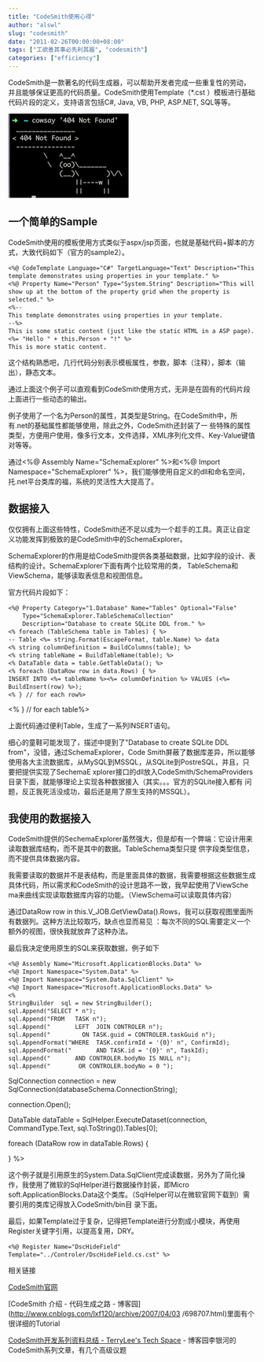 ```yaml
---
title: "CodeSmith使用心得"
author: "alswl"
slug: "codesmith"
date: "2011-02-26T00:00:00+08:00"
tags: ["工欲善其事必先利其器", "codesmith"]
categories: ["efficiency"]
---
```


CodeSmith是一款著名的代码生成器，可以帮助开发者完成一些重复性的劳动，并且能够保证更高的代码质量。CodeSmith使用Template（*.cst
）模板进行基础代码片段的定义，支持语言包括C#, Java, VB, PHP, ASP.NET, SQL等等。

![CodeSmith](../../static/images/upload_dropbox/201612/404.png)

## 一个简单的Sample

CodeSmith使用的模板使用方式类似于aspx/jsp页面，也就是基础代码+脚本的方式，大致代码如下（官方的sample2）。

    
    <%@ CodeTemplate Language="C#" TargetLanguage="Text" Description="This template demonstrates using properties in your template." %>
    <%@ Property Name="Person" Type="System.String" Description="This will show up at the bottom of the property grid when the property is selected." %>
    <%-- 
    This template demonstrates using properties in your template.
    --%>
    This is some static content (just like the static HTML in a ASP page).
    <%= "Hello " + this.Person + "!" %>
    This is more static content.
    

这个结构熟悉吧，几行代码分别表示模板属性，参数，脚本（注释），脚本（输出），静态文本。

通过上面这个例子可以直观看到CodeSmith使用方式，无非是在固有的代码片段上面进行一些动态的输出。

例子使用了一个名为Person的属性，其类型是String。在CodeSmith中，所有.net的基础属性都能够使用，除此之外，CodeSmith还封装了一
些特殊的属性类型，方便用户使用，像多行文本，文件选择，XML序列化文件、Key-Value键值对等等。

通过<%@ Assembly Name="SchemaExplorer" %>和<%@ Import Namespace="SchemaExplorer"
%>，我们能够使用自定义的dll和命名空间，托.net平台类库的福，系统的灵活性大大提高了。

## 数据接入

仅仅拥有上面这些特性，CodeSmith还不足以成为一个趁手的工具。真正让自定义功能发挥到极致的是CodeSmith中的SchemaExplorer。

SchemaExplorer的作用是给CodeSmith提供各类基础数据，比如字段的设计、表结构的设计。SchemaExplorer下面有两个比较常用的类，
TableSchema和ViewSchema，能够读取表信息和视图信息。

官方代码片段如下：

    
    <%@ Property Category="1.Database" Name="Tables" Optional="False"
        Type="SchemaExplorer.TableSchemaCollection" 
        Description="Database to create SQLite DDL from." %>
    <% foreach (TableSchema table in Tables) { %>
    -- Table <%= string.Format(EscapeFormat, table.Name) %> data
    <% string columnDefinition = BuildColumns(table); %>
    <% string tableName = BuildTableName(table); %>
    <% DataTable data = table.GetTableData(); %>
    <% foreach (DataRow row in data.Rows) { %>
    INSERT INTO <%= tableName %><%= columnDefinition %> VALUES (<%= BuildInsert(row) %>);
    <% } // for each row%>

<% } // for each table%>

上面代码通过便利Table，生成了一系列INSERT语句。

细心的童鞋可能发现了，描述中提到了"Database to create SQLite DDL from"，没错，通过SchemaExplorer，Code
Smith屏蔽了数据库差异，所以能够使用各大主流数据库，从MySQL到MSSQL，从SQLite到PostreSQL，并且，只要把提供实现了SechemaE
xplorer接口的dll放入CodeSmith/SchemaProviders目录下面，就能够理论上实现各种数据接入（其实。。。官方的SQLite接入都有
问题，反正我死活没成功，最后还是用了原生支持的MSSQL）。

## 我使用的数据接入

CodeSmith提供的SechemaExplorer虽然强大，但是却有一个弊端：它设计用来读取数据库结构，而不是其中的数据。TableSchema类型只提
供字段类型信息，而不提供具体数据内容。

我需要读取的数据并不是表结构，而是里面具体的数据，我需要根据这些数据生成具体代码，所以需求和CodeSmith的设计思路不一致，我早起使用了ViewSche
ma来曲线实现读取数据库内容的功能。（ViewSchema可以读取具体内容）

通过DataRow row in this.V_JOB.GetViewData().Rows，我可以获取视图里面所有数据列。这种方法比较取巧，缺点也显而易见
：每次不同的SQL需要定义一个额外的视图，很快我就放弃了这种办法。

最后我决定使用原生的SQL来获取数据，例子如下

    
    <%@ Assembly Name="Microsoft.ApplicationBlocks.Data" %>
    <%@ Import Namespace="System.Data" %>
    <%@ Import Namespace="System.Data.SqlClient" %>
    <%@ Import Namespace="Microsoft.ApplicationBlocks.Data" %>
    <%
    StringBuilder  sql = new StringBuilder();
    sql.Append("SELECT * n");
    sql.Append("FROM   TASK n");
    sql.Append("       LEFT  JOIN CONTROLER n");
    sql.Append("         ON TASK.guid = CONTROLER.taskGuid n");
    sql.AppendFormat("WHERE  TASK.confirmId = '{0}' n", ConfirmId);
    sql.AppendFormat("       AND TASK.id = '{0}' n", TaskId);
    sql.Append("       AND CONTROLER.bodyNo IS NULL n");
    sql.Append("        OR CONTROLER.bodyNo = 0 ");

SqlConnection connection = new SqlConnection(databaseSchema.ConnectionString);

connection.Open();

DataTable dataTable = SqlHelper.ExecuteDataset(connection, CommandType.Text,
sql.ToString()).Tables[0];

foreach (DataRow row in dataTable.Rows) {

} %>

这个例子就是引用原生的System.Data.SqlClient完成读数据，另外为了简化操作，我使用了微软的SqlHelper进行数据操作封装，即Micro
soft.ApplicationBlocks.Data这个类库。（SqlHelper可以在微软官网下载到）需要引用的类库记得放入CodeSmith/bin目
录下面。

最后，如果Template过于复杂，记得把Template进行分割成小模块，再使用Register关键字引用，以提高复用，DRY。

    
    <%@ Register Name="DscHideField" Template="../Controler/DscHideField.cs.cst" %>

相关链接

[CodeSmith官网](http://www.codesmithtools.com/)

[CodeSmith 介绍 - 代码生成之路 - 博客园](http://www.cnblogs.com/lxf120/archive/2007/04/03
/698707.html)里面有个很详细的Tutorial

[CodeSmith开发系列资料总结 - TerryLee's Tech
Space](http://terrylee.cnblogs.com/archive/2005/12/28/306254.aspx) -
博客园李银河的CodeSmith系列文章，有几个高级议题


